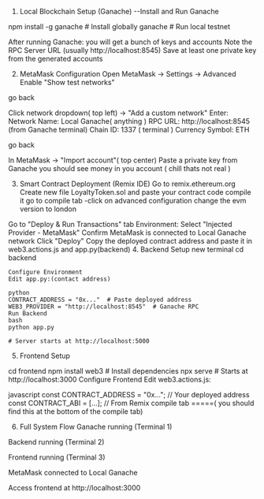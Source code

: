 
1. Local Blockchain Setup (Ganache)
  --Install and Run Ganache
  
  npm install -g ganache  # Install globally
  ganache  # Run local testnet
  
  After running Ganache: you will get a bunch of keys and accounts 
  Note the RPC Server URL (usually http://localhost:8545)
  Save at least one private key from the generated accounts

2. MetaMask Configuration
  Open MetaMask → Settings → Advanced
  Enable "Show test networks"

  go back

  Click network dropdown( top left)  → "Add a custom network"
  Enter:
  Network Name: Local Ganache( anything )
  RPC URL: http://localhost:8545 (from Ganache terminal)
  Chain ID: 1337  ( terminal )
  Currency Symbol: ETH

  go back


  In MetaMask → "Import account"( top center)
  Paste a private key from Ganache
  you should see money in you account ( chill thats not real ) 

3. Smart Contract Deployment (Remix IDE)
  Go to remix.ethereum.org
  Create new file LoyaltyToken.sol and paste your contract code
  compile it 
  go to compile tab -click on advanced configuration 
  change the evm version to london

  Go to "Deploy & Run Transactions" tab
  Environment: Select "Injected Provider - MetaMask"
  Confirm MetaMask is connected to Local Ganache network
  Click "Deploy"
  Copy the deployed contract address and paste it in web3.actions.js and app.py(backend)
4. Backend Setup
    new terminal 
    cd backend

    Configure Environment
    Edit app.py:(contact address)
    
    python
    CONTRACT_ADDRESS = "0x..."  # Paste deployed address
    WEB3_PROVIDER = "http://localhost:8545"  # Ganache RPC
    Run Backend
    bash
    python app.py

    # Server starts at http://localhost:5000

5. Frontend Setup

  cd frontend
  npm install web3  # Install dependencies
  npx serve  # Starts at http://localhost:3000
  Configure Frontend
  Edit web3.actions.js:

  javascript
  const CONTRACT_ADDRESS = "0x...";  // Your deployed address
  const CONTRACT_ABI = [...];       // From Remix compile tab
  =====( you should find this at the bottom of the compile tab) 


6. Full System Flow
Ganache running (Terminal 1)

Backend running (Terminal 2)

Frontend running (Terminal 3)

MetaMask connected to Local Ganache

Access frontend at http://localhost:3000

